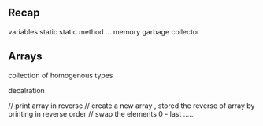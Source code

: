 ## Recap 

variables 
static 
static method ... 
memory 
garbage collector 





## Arrays 

collection of homogenous types


decalration 


// print array  in reverse 
// create a new array , stored the reverse of array by printing in reverse order
// swap the elements 0 - last ..... 



































